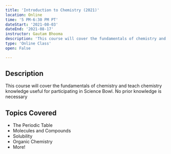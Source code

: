 ```yaml
---
title: 'Introduction to Chemistry (2021)'
location: Online
time: '5 PM-6:30 PM PT'
dateStart: '2021-08-03'
dateEnd: '2021-08-17'
instructor: Gautam Bhooma
description: 'This course will cover the fundamentals of chemistry and teach chemistry knowledge useful for participating in Science Bowl. No prior knowledge is necessary'
type: 'Online Class'
open: False

---
```


## Description

This course will cover the fundamentals of chemistry and teach chemistry knowledge useful for participating in Science Bowl. No prior knowledge is necessary

## Topics Covered

- The Periodic Table
- Molecules and Compounds
- Solubility
- Organic Chemistry
- More!
